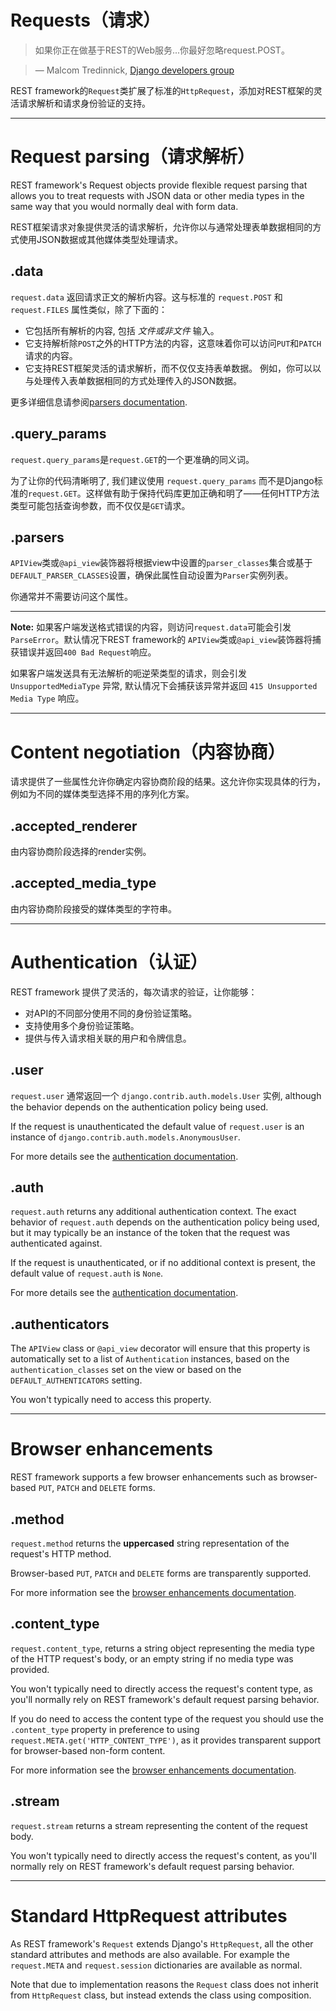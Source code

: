 # Requests（请求）

> 如果你正在做基于REST的Web服务...你最好忽略request.POST。

> &mdash; Malcom Tredinnick, [Django developers group][cite]

REST framework的`Request`类扩展了标准的`HttpRequest`，添加对REST框架的灵活请求解析和请求身份验证的支持。

---

# Request parsing（请求解析）

REST framework's Request objects provide flexible request parsing that allows you to treat requests with JSON data or other media types in the same way that you would normally deal with form data.

REST框架请求对象提供灵活的请求解析，允许你以与通常处理表单数据相同的方式使用JSON数据或其他媒体类型处理请求。

## .data

`request.data` 返回请求正文的解析内容。这与标准的 `request.POST` 和 `request.FILES` 属性类似，除了下面的：

* 它包括所有解析的内容, 包括 *文件或非文件* 输入。
* 它支持解析除`POST`之外的HTTP方法的内容，这意味着你可以访问`PUT`和`PATCH`请求的内容。
* 它支持REST框架灵活的请求解析，而不仅仅支持表单数据。 例如，你可以以与处理传入表单数据相同的方式处理传入的JSON数据。

 更多详细信息请参阅[parsers documentation].

## .query_params

`request.query_params`是`request.GET`的一个更准确的同义词。

为了让你的代码清晰明了, 我们建议使用 `request.query_params` 而不是Django标准的`request.GET`。这样做有助于保持代码库更加正确和明了——任何HTTP方法类型可能包括查询参数，而不仅仅是`GET`请求。

## .parsers

`APIView`类或`@api_view`装饰器将根据view中设置的`parser_classes`集合或基于`DEFAULT_PARSER_CLASSES`设置，确保此属性自动设置为`Parser`实例列表。

你通常并不需要访问这个属性。

---

**Note:** 如果客户端发送格式错误的内容，则访问`request.data`可能会引发`ParseError`。默认情况下REST framework的 `APIView`类或`@api_view`装饰器将捕获错误并返回`400 Bad Request`响应。

如果客户端发送具有无法解析的呃逆荣类型的请求，则会引发 `UnsupportedMediaType` 异常, 默认情况下会捕获该异常并返回 `415 Unsupported Media Type` 响应。

---

# Content negotiation（内容协商）

请求提供了一些属性允许你确定内容协商阶段的结果。这允许你实现具体的行为，例如为不同的媒体类型选择不用的序列化方案。

## .accepted_renderer

由内容协商阶段选择的render实例。

## .accepted_media_type

由内容协商阶段接受的媒体类型的字符串。

---

# Authentication（认证）

REST framework 提供了灵活的，每次请求的验证，让你能够：
* 对API的不同部分使用不同的身份验证策略。
* 支持使用多个身份验证策略。
* 提供与传入请求相关联的用户和令牌信息。

## .user

`request.user` 通常返回一个 `django.contrib.auth.models.User` 实例, although the behavior depends on the authentication policy being used.

If the request is unauthenticated the default value of `request.user` is an instance of `django.contrib.auth.models.AnonymousUser`.

For more details see the [authentication documentation].

## .auth

`request.auth` returns any additional authentication context.  The exact behavior of `request.auth` depends on the authentication policy being used, but it may typically be an instance of the token that the request was authenticated against.

If the request is unauthenticated, or if no additional context is present, the default value of `request.auth` is `None`.

For more details see the [authentication documentation].

## .authenticators

The `APIView` class or `@api_view` decorator will ensure that this property is automatically set to a list of `Authentication` instances, based on the `authentication_classes` set on the view or based on the `DEFAULT_AUTHENTICATORS` setting.

You won't typically need to access this property.

---

# Browser enhancements

REST framework supports a few browser enhancements such as browser-based `PUT`, `PATCH` and `DELETE` forms.

## .method

`request.method` returns the **uppercased** string representation of the request's HTTP method.

Browser-based `PUT`, `PATCH` and `DELETE` forms are transparently supported.

For more information see the [browser enhancements documentation].

## .content_type

`request.content_type`, returns a string object representing the media type of the HTTP request's body, or an empty string if no media type was provided.

You won't typically need to directly access the request's content type, as you'll normally rely on REST framework's default request parsing behavior.

If you do need to access the content type of the request you should use the `.content_type` property in preference to using `request.META.get('HTTP_CONTENT_TYPE')`, as it provides transparent support for browser-based non-form content.

For more information see the [browser enhancements documentation].

## .stream

`request.stream` returns a stream representing the content of the request body.

You won't typically need to directly access the request's content, as you'll normally rely on REST framework's default request parsing behavior.

---

# Standard HttpRequest attributes

As REST framework's `Request` extends Django's `HttpRequest`, all the other standard attributes and methods are also available.  For example the `request.META` and `request.session` dictionaries are available as normal.

Note that due to implementation reasons the `Request` class does not inherit from `HttpRequest` class, but instead extends the class using composition.


[cite]: https://groups.google.com/d/topic/django-developers/dxI4qVzrBY4/discussion
[parsers documentation]: parsers.md
[authentication documentation]: authentication.md
[browser enhancements documentation]: ../topics/browser-enhancements.md